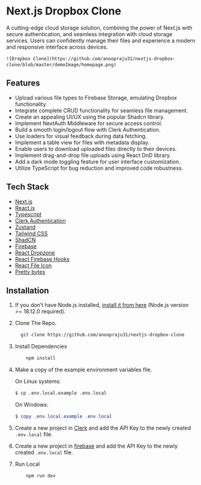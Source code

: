 # Next.js Dropbox Clone

A cutting-edge cloud storage solution, combining the power of Next.js with secure authentication, and seamless integration with cloud storage services. Users can confidently manage their files and experience a modern and responsive interface across devices.

    ![Dropbox Clone](https://github.com/anoopraju31/nextjs-dropbox-clone/blob/master/demoImage/homepage.png)

## Features
- Upload various file types to Firebase Storage, emulating Dropbox functionality.
- Integrate complete CRUD functionality for seamless file management.
- Create an appealing UI/UX using the popular Shadcn library.
- Implement NextAuth Middleware for secure access control.
- Build a smooth login/logout flow with Clerk Authentication.
- Use loaders for visual feedback during data fetching.
- Implement a table view for files with metadata display.
- Enable users to download uploaded files directly to their devices.
- Implement drag-and-drop file uploads using React DnD library.
- Add a dark mode toggling feature for user interface customization.
- Utilize TypeScript for bug reduction and improved code robustness.

## Tech Stack
- [Next.js](https://nextjs.org/)
- [React.js](https://react.dev/)
- [Typescript](https://www.typescriptlang.org/)
- [Clerk Authentication](https://clerk.com/)
- [Zustand](https://zustand-demo.pmnd.rs/)
- [Tailwind CSS](https://tailwindcss.com/)
- [ShadCN](ShadCN)
- [Firebase](https://firebase.google.com/)
- [React Dropzone](https://www.npmjs.com/package/react-dropzone)
- [React Firebase Hooks](https://www.npmjs.com/package/react-firebase-hooks)
- [React File Icon](https://www.npmjs.com/package/react-file-icon)
- [Pretty bytes](https://www.npmjs.com/package/pretty-bytes)

## Installation

1. If you don’t have Node.js installed, [install it from here](https://nodejs.org/en/) (Node.js version >= 18.12.0 required).

2. Clone The Repo.
  
    ```bash
      git clone https://github.com/anoopraju31/nextjs-dropbox-clone
    ```

3. Install Dependencies
 
    ```bash
        npm install
    ```    

4. Make a copy of the example environment variables file.

   On Linux systems: 
   ```bash
   $ cp .env.local.example .env.local
   ```
   On Windows:
   ```powershell
   $ copy .env.local.example .env.local
   ```

6. Create a new project in [Clerk](https://dashboard.clerk.com/) and add the API Key to the newly created `.env.local` file.

7. Create a new project in [firebase](https://console.firebase.google.com/u/0/) and add the API Key to the newly created `.env.local` file.

8. Run Local
  
      ```bash
          npm run dev
      ```
